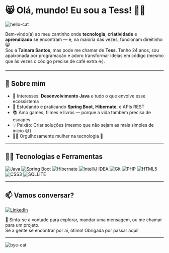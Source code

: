 # 😸 Olá, mundo! Eu sou a Tess! 👩‍💻

![hello-cat](https://user-images.githubusercontent.com/74038190/212744287-14f66c13-5458-40dc-9244-8ff533fc8f4a.gif)

Bem-vindo(a) ao meu cantinho onde **tecnologia**, **criatividade** e **aprendizado** se encontram — e, na maioria das vezes, funcionam direitinho 😸  
Sou a **Tainara Santos**, mas pode me chamar de **Tess**. Tenho 24 anos, sou apaixonada por programação e adoro transformar ideias em código (mesmo que às vezes o código precise de café extra ☕).

---

## 🐾 Sobre mim

- 🧠 Interesses: **Desenvolvimento Java** e tudo o que envolve esse ecossistema
- 🌱 Estudando e praticando **Spring Boot**, **Hibernate**, e APIs REST
- 📚 Amo games, filmes e livros — porque a vida também precisa de escapes
- 💡 Paixão: Criar soluções (mesmo que não sejam as mais simples de início 😅)
- 👩‍🎓 Orgulhosamente mulher na tecnologia 💜

---

## 🐱‍💻 Tecnologias e Ferramentas

![Java](https://img.shields.io/badge/Java-ED8B00?style=for-the-badge&logo=openjdk&logoColor=white)
![Spring Boot](https://img.shields.io/badge/Spring_Boot-6DB33F?style=for-the-badge&logo=spring-boot&logoColor=white)
![Hibernate](https://img.shields.io/badge/Hibernate-59666C?style=for-the-badge&logo=hibernate&logoColor=white)
![IntelliJ IDEA](https://img.shields.io/badge/IntelliJ_IDEA-000000?style=for-the-badge&logo=intellij-idea&logoColor=white)
![Git](https://img.shields.io/badge/Git-F05032?style=for-the-badge&logo=git&logoColor=white)
![PHP](https://img.shields.io/badge/PHP-777BB4?style=for-the-badge&logo=php&logoColor=white)
![HTML5](https://img.shields.io/badge/HTML-239120?style=for-the-badge&logo=html5&logoColor=white)
![CSS3](https://img.shields.io/badge/CSS-239120?&style=for-the-badge&logo=css3&logoColor=white)
![SQLLITE](https://img.shields.io/badge/SQLite-07405E?style=for-the-badge&logo=sqlite&logoColor=white)

---

## 📫 Vamos conversar?

[![LinkedIn](https://img.shields.io/badge/Tainara_Santos-0077B5?style=for-the-badge&logo=linkedin&logoColor=white)](https://www.linkedin.com/in/tainara-santos)

💬 Sinta-se à vontade para explorar, mandar uma mensagem, ou me chamar para um projeto.  
Se a gente se encontrar por aí, ótimo! Obrigada por passar aqui!

---

![bye-cat](https://media.giphy.com/media/mlvseq9yvZhba/giphy.gif)
